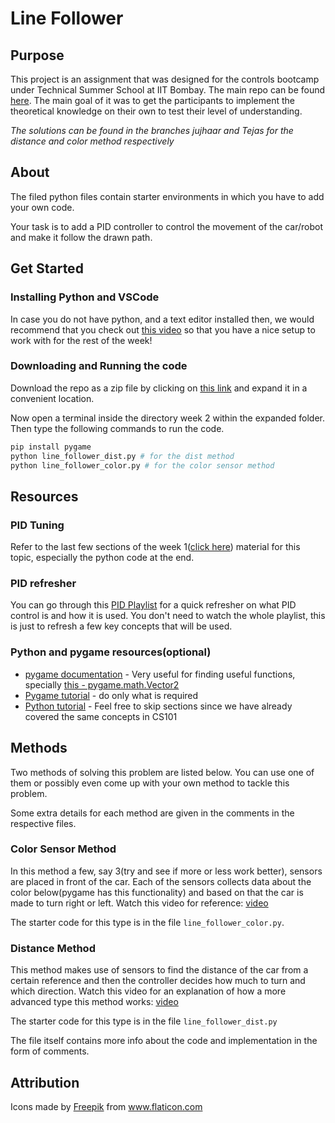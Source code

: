 # Line Follower 

## Purpose

This project is an assignment that was designed for the controls bootcamp under Technical Summer School at IIT Bombay. The main repo can be found [here](https://github.com/erciitb/tss-controls-theory). The main goal of it was to get the participants to implement the theoretical knowledge on their own to test their level of understanding.

_The solutions can be found in the branches jujhaar and Tejas for the distance and color method respectively_

## About

The filed python files contain starter environments in which you have to add your own code. 

Your task is to add a PID controller to control the movement of the car/robot and make it follow the drawn path.

## Get Started

### Installing Python and VSCode
In case you do not have python, and a text editor installed then, we would recommend that you check out [this video](https://youtu.be/dNFgRUD2w68) so that you have a nice setup to work with for the rest of the week! 

### Downloading and Running the code
Download the repo as a zip file by clicking on [this link](https://github.com/erciitb/tss-controls-theory/archive/refs/heads/main.zip) and expand it in a convenient location. 

Now open a terminal inside the directory week 2 within the expanded folder. Then type the following commands to run the code.

```bash
pip install pygame
python line_follower_dist.py # for the dist method
python line_follower_color.py # for the color sensor method
```

## Resources

### PID Tuning
Refer to the last few sections of the week 1([click here](https://colab.research.google.com/drive/1uOsE_tVoBd8ANP4vq-xk6BhoZzq9OQC9#scrollTo=519f0c10)) material for this topic, especially the python code at the end.

### PID refresher
You can go through this [PID Playlist](https://youtube.com/playlist?list=PLn8PRpmsu08pQBgjxYFXSsODEF3Jqmm-y) for a quick refresher on what PID control is and how it is used.
You don't need to watch the whole playlist, this is just to refresh a few key concepts that will be used. 

### Python and pygame resources(optional)
- [pygame documentation](https://www.pygame.org/docs/) - Very useful for finding useful functions, specially [this - pygame.math.Vector2](https://www.pygame.org/docs/ref/math.html#pygame.math.Vector2)
- [Pygame tutorial](https://youtu.be/FfWpgLFMI7w) - do only what is required
- [Python tutorial](https://youtu.be/_uQrJ0TkZlc) - Feel free to skip sections since we have already covered the same concepts in CS101

## Methods

Two methods of solving this problem are listed below. You can use one of them or possibly even come up with your own method to tackle this problem.

Some extra details for each method are given in the comments in the respective files.

### Color Sensor Method

In this method a few, say 3(try and see if more or less work better), sensors are placed in front of the car. Each of the sensors collects data about the color below(pygame has this functionality) and based on that the car is made to turn right or left.
Watch this video for reference: [video](https://www.youtube.com/watch?v=bL0MmeQhpAQ)

The starter code for this type is in the file `line_follower_color.py`.

### Distance Method

This method makes use of sensors to find the distance of the car from a certain reference and then the controller decides how much to turn and which direction.
Watch this video for an explanation of how a more advanced type this method works: [video](https://youtu.be/4Y7zG48uHRo)

The starter code for this type is in the file `line_follower_dist.py`

The file itself contains more info about the code and implementation in the form of comments.

## Attribution

<div>Icons made by <a href="https://www.freepik.com" title="Freepik">Freepik</a> from <a href="https://www.flaticon.com/" title="Flaticon">www.flaticon.com</a></div>

